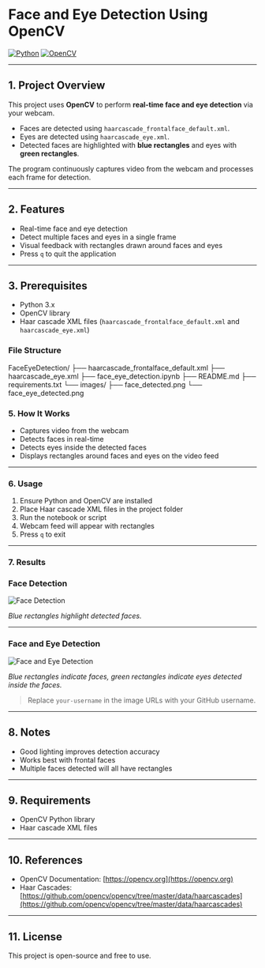# Face and Eye Detection Using OpenCV

[![Python](https://img.shields.io/badge/Python-3.9+-blue.svg)](https://www.python.org/)
[![OpenCV](https://img.shields.io/badge/OpenCV-4.x-orange.svg)](https://opencv.org/)

---

## 1. Project Overview
This project uses **OpenCV** to perform **real-time face and eye detection** via your webcam.  

- Faces are detected using `haarcascade_frontalface_default.xml`.  
- Eyes are detected using `haarcascade_eye.xml`.  
- Detected faces are highlighted with **blue rectangles** and eyes with **green rectangles**.  

The program continuously captures video from the webcam and processes each frame for detection.

---

## 2. Features
- Real-time face and eye detection  
- Detect multiple faces and eyes in a single frame  
- Visual feedback with rectangles drawn around faces and eyes  
- Press `q` to quit the application  

---

## 3. Prerequisites
- Python 3.x  
- OpenCV library  
- Haar cascade XML files (`haarcascade_frontalface_default.xml` and `haarcascade_eye.xml`)  

### File Structure

FaceEyeDetection/
├── haarcascade_frontalface_default.xml
├── haarcascade_eye.xml
├── face_eye_detection.ipynb
├── README.md
├── requirements.txt
└── images/
├── face_detected.png
└── face_eye_detected.png

### 5. How It Works
- Captures video from the webcam  
- Detects faces in real-time  
- Detects eyes inside the detected faces  
- Displays rectangles around faces and eyes on the video feed  

---

### 6. Usage
1. Ensure Python and OpenCV are installed  
2. Place Haar cascade XML files in the project folder  
3. Run the notebook or script  
4. Webcam feed will appear with rectangles  
5. Press `q` to exit  

---

### 7. Results

### Face Detection
![Face Detection](https://www.google.com/url?sa=i&url=https%3A%2F%2Fwww.reddit.com%2Fr%2FPython%2Fcomments%2Fcsppzm%2Fface_and_eye_detection_using_opencv_and_python_cv2%2F&psig=AOvVaw0z0_HDfu1oY9zAOL-LyTL1&ust=1756411630996000&source=images&cd=vfe&opi=89978449&ved=0CBYQjRxqFwoTCOCqybzlq48DFQAAAAAdAAAAABAE)  

*Blue rectangles highlight detected faces.*

---

### Face and Eye Detection
![Face and Eye Detection](https://raw.githubusercontent.com/your-username/FaceEyeDetection/main/images/face_eye_detected.png)  

*Blue rectangles indicate faces, green rectangles indicate eyes detected inside the faces.*

> Replace `your-username` in the image URLs with your GitHub username.  

---

## 8. Notes
- Good lighting improves detection accuracy  
- Works best with frontal faces  
- Multiple faces detected will all have rectangles  

---

## 9. Requirements
- OpenCV Python library  
- Haar cascade XML files  

---

## 10. References
- OpenCV Documentation: [https://opencv.org](https://opencv.org)  
- Haar Cascades: [https://github.com/opencv/opencv/tree/master/data/haarcascades](https://github.com/opencv/opencv/tree/master/data/haarcascades)  

---

## 11. License
This project is open-source and free to use.
